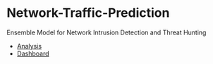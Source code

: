 # Network-Traffic-Prediction
Ensemble Model for Network Intrusion Detection and Threat Hunting

- [Analysis](https://medium.com/@shaeferdrew_29639/cyber-criminals-vs-robots-f60b8a86114a)
- [Dashboard](https://shaeferd-network-traffic-prediction-detection-dashboard-wo3p21.streamlitapp.com/)